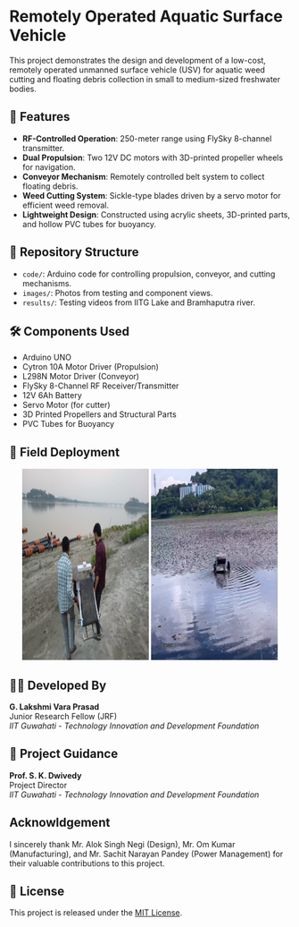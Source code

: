 # Remotely Operated Aquatic Surface Vehicle

This project demonstrates the design and development of a low-cost, remotely operated unmanned surface vehicle (USV) for aquatic weed cutting and floating debris collection in small to medium-sized freshwater bodies.

## 🚀 Features

- **RF-Controlled Operation**: 250-meter range using FlySky 8-channel transmitter.
- **Dual Propulsion**: Two 12V DC motors with 3D-printed propeller wheels for navigation.
- **Conveyor Mechanism**: Remotely controlled belt system to collect floating debris.
- **Weed Cutting System**: Sickle-type blades driven by a servo motor for efficient weed removal.
- **Lightweight Design**: Constructed using acrylic sheets, 3D-printed parts, and hollow PVC tubes for buoyancy.

## 📂 Repository Structure

- `code/`: Arduino code for controlling propulsion, conveyor, and cutting mechanisms.
- `images/`: Photos from testing and component views.
- `results/`: Testing videos from IITG Lake and Bramhaputra river.

## 🛠 Components Used

- Arduino UNO
- Cytron 10A Motor Driver (Propulsion)
- L298N Motor Driver (Conveyor)
- FlySky 8-Channel RF Receiver/Transmitter
- 12V 6Ah Battery 
- Servo Motor (for cutter)
- 3D Printed Propellers and Structural Parts
- PVC Tubes for Buoyancy

## 📸 Field Deployment
<p align="center">
  <img src = "results/brahmaputra_test.png" width = "45%" height = "342">
  <img src = "results/Testing_in_IITG_Lake.png" width = "45%" height = "342">
</p>

## 👨‍🔬 Developed By
<tr> <td align="center"> <strong>G. Lakshmi Vara Prasad</strong><br> Junior Research Fellow (JRF)<br> <em>IIT Guwahati - Technology Innovation and Development Foundation</em> </td> </tr> <br>

## 🧭 Project Guidance
<tr> <td align="center"> <strong>Prof. S. K. Dwivedy</strong><br> Project Director<br> <em>IIT Guwahati - Technology Innovation and Development Foundation</em> </td> </tr> 

## Acknowldgement  
I sincerely thank Mr. Alok Singh Negi (Design), Mr. Om Kumar (Manufacturing), and Mr. Sachit Narayan Pandey (Power Management) for their valuable contributions to this project.

## 📄 License

This project is released under the [MIT License](LICENSE).
